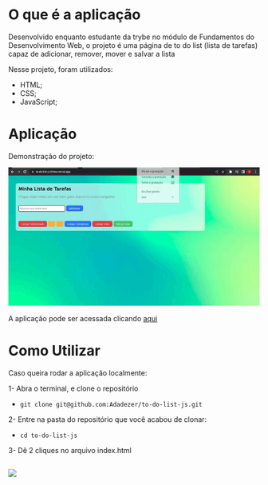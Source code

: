 # O que é a aplicação
Desenvolvido enquanto estudante da trybe no módulo de Fundamentos do Desenvolvimento Web, o projeto é uma página de to do list (lista de tarefas) capaz de adicionar, remover, mover e salvar a lista

Nesse projeto, foram utilizados:
* HTML;
* CSS;
* JavaScript;

# Aplicação

Demonstração do projeto:
<p align="center">
    <img windth="470" src="./gifToDoList.gif">
</p>

A aplicação pode ser acessada clicando [aqui](https://to-do-list-js-three.vercel.app/)

# Como Utilizar
Caso queira rodar a aplicação localmente:

 1- Abra o terminal, e clone o repositório 
 
 - `git clone git@github.com:Adadezer/to-do-list-js.git`

  2- Entre na pasta do repositório que você acabou de clonar:
 - `cd to-do-list-js`

  3- Dê 2 cliques no arquivo index.html

##

  <a href="https://www.linkedin.com/in/adadezer-iwazaki/" target="_blank"><img width="110em" src="https://img.shields.io/badge/linkedin-%230077B5.svg?style=for-the-badge&logo=linkedin&logoColor=white"></a>
</span>
